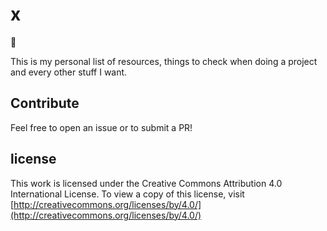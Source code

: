 # x

:tiger:

This is my personal list of resources,
things to check when doing a project and every other stuff I want.

## Contribute

Feel free to open an issue or to submit a PR!

## license

This work is licensed under the Creative Commons Attribution 4.0 International
License.
To view a copy of this license, visit [http://creativecommons.org/licenses/by/4.0/](http://creativecommons.org/licenses/by/4.0/)

